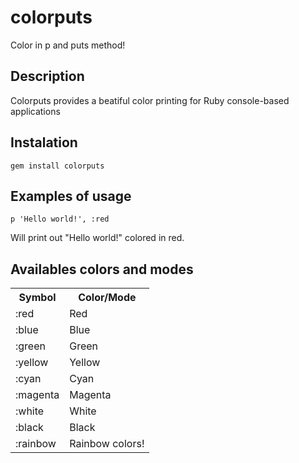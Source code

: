 colorputs
=========

Color in p and puts method!

Description
-----------

Colorputs provides a beatiful color printing for Ruby console-based applications

Instalation
-----------

    gem install colorputs
    
Examples of usage
-----------------

    p 'Hello world!', :red
    
Will print out "Hello world!" colored in red.

Availables colors and modes
---------------------------

<table>
  <tr>
    <th>Symbol</th><th>Color/Mode</th>
  </tr>
  <tr>
    <td>:red</td><td>Red</td>
  </tr>
  <tr>
    <td>:blue</td><td>Blue</td>
  </tr>
  <tr>
    <td>:green</td><td>Green</td>
  </tr>
  <tr>
    <td>:yellow</td><td>Yellow</td>
  </tr>
  <tr>
    <td>:cyan</td><td>Cyan</td>
  </tr>
  <tr>
    <td>:magenta</td><td>Magenta</td>
  </tr>
  <tr>
    <td>:white</td><td>White</td>
  </tr>
  <tr>
    <td>:black</td><td>Black</td>
  </tr>
  <tr>
    <td>:rainbow</td><td>Rainbow colors!</td>
  </tr>
</table>
